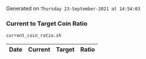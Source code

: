 Generated on `Thursday 23-September-2021 at 14:54:03`

### Current to Target Coin Ratio
`current_coin_ratio.sh`

Date|Current|Target|Ratio
---|---|---|---
